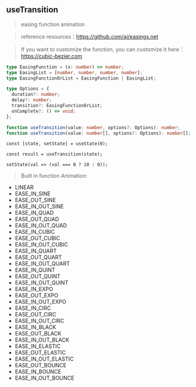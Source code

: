 ## useTransition

> easing function animation

> reference resources：https://github.com/ai/easings.net

> If you want to customize the function, you can customize it here：https://cubic-bezier.com

```typescript
type EasingFunction = (x: number) => number;
type EasingList = [number, number, number, number];
type EasingFunctionOrList = EasingFunction | EasingList;

type Options = {
  duration?: number;
  delay?: number;
  transition?: EasingFunctionOrList;
  onComplete?: () => void;
};

function useTransition(value: number, options?: Options): number;
function useTransition(value: number[], options?: Options): number[];
```

```tsx
const [state, setState] = useState(0);

const result = useTransition(state);

setState(val => (val === 0 ? 10 : 0));
```

> Built in function Animation:

- LINEAR
- EASE_IN_SINE
- EASE_OUT_SINE
- EASE_IN_OUT_SINE
- EASE_IN_QUAD
- EASE_OUT_QUAD
- EASE_IN_OUT_QUAD
- EASE_IN_CUBIC
- EASE_OUT_CUBIC
- EASE_IN_OUT_CUBIC
- EASE_IN_QUART
- EASE_OUT_QUART
- EASE_IN_OUT_QUART
- EASE_IN_QUINT
- EASE_OUT_QUINT
- EASE_IN_OUT_QUINT
- EASE_IN_EXPO
- EASE_OUT_EXPO
- EASE_IN_OUT_EXPO
- EASE_IN_CIRC
- EASE_OUT_CIRC
- EASE_IN_OUT_CIRC
- EASE_IN_BLACK
- EASE_OUT_BLACK
- EASE_IN_OUT_BLACK
- EASE_IN_ELASTIC
- EASE_OUT_ELASTIC
- EASE_IN_OUT_ELASTIC
- EASE_OUT_BOUNCE
- EASE_IN_BOUNCE
- EASE_IN_OUT_BOUNCE
